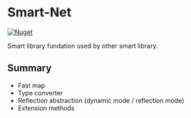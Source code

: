 # Smart-Net

[![Nuget](https://img.shields.io/nuget/v/Usa.Smart.Core)](https://www.nuget.org/packages/Usa.Smart.Core)

Smart library fundation used by other smart library.

## Summary

* Fast map
* Type converter
* Reflection abstraction (dynamic mode / reflection mode)
* Extension methods
